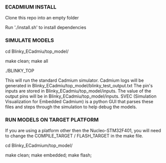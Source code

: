 ### ECADMIUM INSTALL ###

Clone this repo into an empty folder

Run './install.sh' to install dependencies


### SIMULATE MODELS ###

cd Blinky_ECadmiu/top_model/

make clean; make all

./BLINKY_TOP

This will run the standard Cadmium simulator. Cadmium logs will be generated in Blinky_ECadmiu/top_model/blinky_test_output.txt
The pin's inputs are stored in Blinky_ECadmiu/top_model/inputs. The value of the output pins will be in Blinky_ECadmiu/top_model/inputs.
SVEC (Simulation Visualization for Embedded Cadmium) is a python GUI that parses these files and steps through the simulation to help debug the models.


### RUN MODELS ON TARGET PLATFORM ###

If you are using a platform other then the Nucleo-STM32F401, you will need to change the COMPILE_TARGET / FLASH_TARGET in the make file.

cd Blinky_ECadmium/top_model/

make clean; make embedded; make flash;
